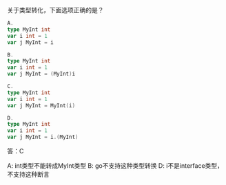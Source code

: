 关于类型转化，下面选项正确的是？
```go
A.
type MyInt int
var i int = 1
var j MyInt = i

B.
type MyInt int
var i int = 1
var j MyInt = (MyInt)i

C.
type MyInt int
var i int = 1
var j MyInt = MyInt(i)

D.
type MyInt int
var i int = 1
var j MyInt = i.(MyInt)
```

答：C

A: int类型不能转成MyInt类型
B: go不支持这种类型转换
D: i不是interface类型，不支持这种断言